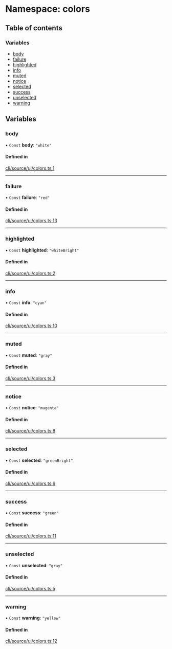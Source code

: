 # Namespace: colors

## Table of contents

### Variables

- [body](colors.md#body)
- [failure](colors.md#failure)
- [highlighted](colors.md#highlighted)
- [info](colors.md#info)
- [muted](colors.md#muted)
- [notice](colors.md#notice)
- [selected](colors.md#selected)
- [success](colors.md#success)
- [unselected](colors.md#unselected)
- [warning](colors.md#warning)

## Variables

### body

• `Const` **body**: `"white"`

#### Defined in

[cli/source/ui/colors.ts:1](https://github.com/jakubmazanec/js-tools/blob/82da961e3b4406bfbcad38887892e5d63d6bedff/packages/cli/source/ui/colors.ts#L1)

---

### failure

• `Const` **failure**: `"red"`

#### Defined in

[cli/source/ui/colors.ts:13](https://github.com/jakubmazanec/js-tools/blob/82da961e3b4406bfbcad38887892e5d63d6bedff/packages/cli/source/ui/colors.ts#L13)

---

### highlighted

• `Const` **highlighted**: `"whiteBright"`

#### Defined in

[cli/source/ui/colors.ts:2](https://github.com/jakubmazanec/js-tools/blob/82da961e3b4406bfbcad38887892e5d63d6bedff/packages/cli/source/ui/colors.ts#L2)

---

### info

• `Const` **info**: `"cyan"`

#### Defined in

[cli/source/ui/colors.ts:10](https://github.com/jakubmazanec/js-tools/blob/82da961e3b4406bfbcad38887892e5d63d6bedff/packages/cli/source/ui/colors.ts#L10)

---

### muted

• `Const` **muted**: `"gray"`

#### Defined in

[cli/source/ui/colors.ts:3](https://github.com/jakubmazanec/js-tools/blob/82da961e3b4406bfbcad38887892e5d63d6bedff/packages/cli/source/ui/colors.ts#L3)

---

### notice

• `Const` **notice**: `"magenta"`

#### Defined in

[cli/source/ui/colors.ts:8](https://github.com/jakubmazanec/js-tools/blob/82da961e3b4406bfbcad38887892e5d63d6bedff/packages/cli/source/ui/colors.ts#L8)

---

### selected

• `Const` **selected**: `"greenBright"`

#### Defined in

[cli/source/ui/colors.ts:6](https://github.com/jakubmazanec/js-tools/blob/82da961e3b4406bfbcad38887892e5d63d6bedff/packages/cli/source/ui/colors.ts#L6)

---

### success

• `Const` **success**: `"green"`

#### Defined in

[cli/source/ui/colors.ts:11](https://github.com/jakubmazanec/js-tools/blob/82da961e3b4406bfbcad38887892e5d63d6bedff/packages/cli/source/ui/colors.ts#L11)

---

### unselected

• `Const` **unselected**: `"gray"`

#### Defined in

[cli/source/ui/colors.ts:5](https://github.com/jakubmazanec/js-tools/blob/82da961e3b4406bfbcad38887892e5d63d6bedff/packages/cli/source/ui/colors.ts#L5)

---

### warning

• `Const` **warning**: `"yellow"`

#### Defined in

[cli/source/ui/colors.ts:12](https://github.com/jakubmazanec/js-tools/blob/82da961e3b4406bfbcad38887892e5d63d6bedff/packages/cli/source/ui/colors.ts#L12)
